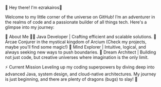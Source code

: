 👋 Hey there! 
I'm ezrakairos🚀

Welcome to my little corner of the universe on GitHub! I’m an adventurer in the realms of code and a passionate builder of all things tech. Here's a glimpse into my journey:

🔮 About Me
🧑‍💻 Java Developer | Crafting efficient and scalable solutions.
🎨 Arcae Conjurer in the mystical kingdom of Arcium (Check my projects, maybe you’ll find some magic!)
🧠 Mind Explorer | Intuitive, logical, and always seeking new ways to push boundaries.
🏰 Dream Architect | Building not just code, but creative universes where imagination is the only limit.

⚡ Current Mission
Leveling up my coding superpowers by diving deep into advanced Java, 
system design, and cloud-native architectures. My journey is just beginning, 
and there are plenty of dragons (bugs) to slay! 🐉

